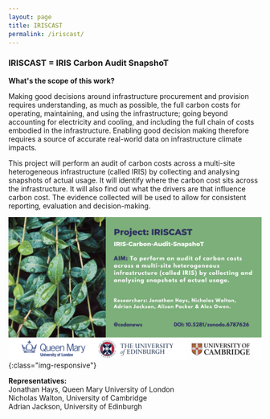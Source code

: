 ```yaml
---
layout: page
title: IRISCAST
permalink: /iriscast/
---
```


### IRISCAST = IRIS Carbon Audit SnapshoT

**What's the scope of this work?**

Making good decisions around infrastructure procurement and provision requires understanding, as much as possible, the full carbon costs for operating, maintaining, and using the infrastructure; going beyond accounting for electricity and cooling, and including the full chain of costs embodied in the infrastructure. Enabling good decision making therefore requires a source of accurate real-world data on infrastructure climate impacts. <br>

This project will perform an audit of carbon costs across a multi-site heterogeneous infrastructure (called IRIS) by collecting and analysing snapshots of actual usage. It will identify where the carbon cost sits across the infrastructure. It will also find out what the drivers are that influence carbon cost. The evidence collected will be used to allow for consistent reporting, evaluation and decision-making.

![iriscast](/images/5.png){:class="img-responsive"}

**Representatives:** <br>
Jonathan Hays, Queen Mary University of London <br>
Nicholas Walton, University of Cambridge <br>
Adrian Jackson, University of Edinburgh <br>

